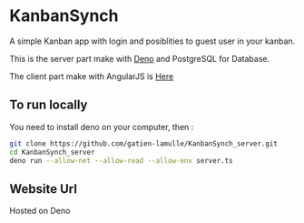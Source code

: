 # KanbanSynch

A simple Kanban app with login and posiblities to guest user in your kanban.

This is the server part make with [Deno](https://deno.land/) and PostgreSQL for Database.

The client part make with AngularJS is [Here]()

## To run locally

You need to install deno on your computer, then :
```bash
git clone https://github.com/gatien-lamulle/KanbanSynch_server.git
cd KanbanSynch_server
deno run --allow-net --allow-read --allow-env server.ts
```

## Website Url
Hosted on Deno